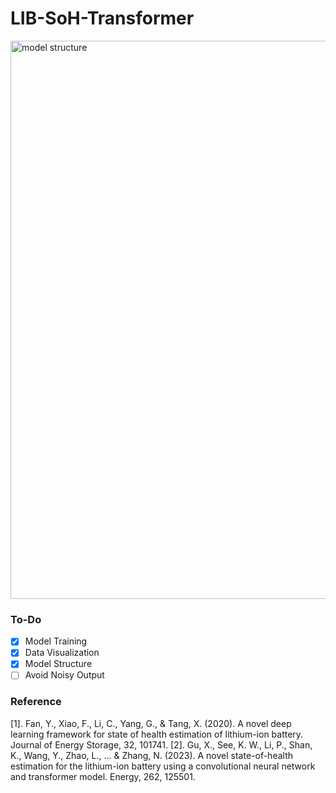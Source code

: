 # LIB-SoH-Transformer
<img width="893" alt="model structure" src="https://github.com/amirhosseinh77/Battery-SoH-Transformer/assets/56114938/eabe781c-7cae-478a-9dc2-c4275f92e01d">

### To-Do
- [x] Model Training
- [x] Data Visualization
- [x] Model Structure
- [ ] Avoid Noisy Output

### Reference
[1]. Fan, Y., Xiao, F., Li, C., Yang, G., & Tang, X. (2020). A novel deep learning framework for state of health estimation of lithium-ion battery. Journal of Energy Storage, 32, 101741.
[2]. Gu, X., See, K. W., Li, P., Shan, K., Wang, Y., Zhao, L., ... & Zhang, N. (2023). A novel state-of-health estimation for the lithium-ion battery using a convolutional neural network and transformer model. Energy, 262, 125501.


